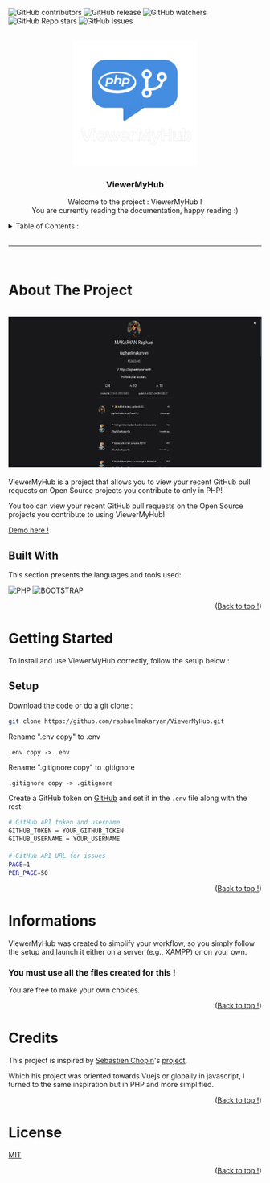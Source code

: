 <a name="readme-top"></a>

![GitHub contributors](https://img.shields.io/github/contributors/raphaelmakaryan/ViewerMyHub?color=0d0&style=for-the-badge)
![GitHub release](https://img.shields.io/github/v/release/raphaelmakaryan/ViewerMyHub?style=for-the-badge)
![GitHub watchers](https://img.shields.io/github/watchers/raphaelmakaryan/ViewerMyHub?style=for-the-badge)
![GitHub Repo stars](https://img.shields.io/github/stars/raphaelmakaryan/ViewerMyHub?color=%23fa0&style=for-the-badge)
![GitHub issues](https://img.shields.io/github/issues/raphaelmakaryan/ViewerMyHub?style=for-the-badge)


<!-- LOGO -->
<br />
<div align="center">
    
  <img src="./imgs/logo.png" alt="Logo" height="250" >

  <h3 align="center">ViewerMyHub</h3>

  <p align="center">
    Welcome to the project : ViewerMyHub !
    <br>
    You are currently reading the documentation, happy reading :)
  </p>
</div>

<!-- TABLE  -->
<details>
  <summary>Table of Contents :</summary>
  <ol>
    <li>
      <a href="#about-the-project">About The Project</a>
      <ul>
       <li><a href="#built-with">Built With</a></li>
      </ul>
    </li>
    <li>
      <a href="#getting-started">Getting Started</a>
      <ul>
        <li><a href="#setup">Setup</a></li>
      </ul>
    </li>
    <li>
      <a href="#infos">Informations</a>
    </li>
        <li>
      <a href="#credits">Credits</a>
    </li>
        <li>
      <a href="#licence">Licence</a>
    </li>
  </ol>
</details>

<br>

---
<br>

<!-- ABOUT THE PROJECT -->
# About The Project

<br>

<div align="center">
  <img src="./imgs/demo.png" alt="Demo exemple" height="300" >
</div>

<br>
ViewerMyHub is a project that allows you to view your recent GitHub pull requests on Open Source projects you contribute to only in PHP!

You too can view your recent GitHub pull requests on the Open Source projects you contribute to using ViewerMyHub!

[Demo here !](https://viewermyhub.raphaelmakaryan.fr/)

## Built With

This section presents the languages ​​and tools used:


![PHP](https://img.shields.io/badge/php-%23777BB4.svg?style=for-the-badge&logo=php&logoColor=white)
![BOOTSTRAP](https://img.shields.io/badge/-BOOTSTRAP-6F2CF5?style=for-the-badge&?logo=https%3A%2F%2Fgetbootstrap.com%2Fdocs%2F5.3%2Fassets%2Fbrand%2Fbootstrap-logo-shadow.png)



<p align="right">(<a href="#readme-top">Back to top !</a>)</p>


<!-- GETTING STARTED -->
# Getting Started

To install and use ViewerMyHub correctly, follow the setup below :

## Setup

Download the code or do a git clone :

```bash
git clone https://github.com/raphaelmakaryan/ViewerMyHub.git
```

Rename ".env copy" to .env
```text
.env copy -> .env
```

Rename ".gitignore copy" to .gitignore
```text
.gitignore copy -> .gitignore
```

Create a GitHub token on [GitHub](https://github.com/settings/personal-access-tokens/new) and set it in the `.env` file along with the rest:

```bash
# GitHub API token and username
GITHUB_TOKEN = YOUR_GITHUB_TOKEN
GITHUB_USERNAME = YOUR_USERNAME

# GitHub API URL for issues
PAGE=1
PER_PAGE=50
```

<p align="right">(<a href="#readme-top">Back to top !</a>)</p>


<!-- INFORMATIONS -->
# Informations

ViewerMyHub was created to simplify your workflow, so you simply follow the setup and launch it either on a server (e.g., XAMPP) or on your own.

### You must use all the files created for this !

You are free to make your own choices.

<p align="right">(<a href="#readme-top">Back to top !</a>)</p>

<!-- CREDITS -->
# Credits

This project is inspired by [Sébastien Chopin](https://github.com/atinux)'s [project](https://github.com/atinux/my-pull-requests). 

Which his project was oriented towards Vuejs or globally in javascript, I turned to the same inspiration but in PHP and more simplified.

<p align="right">(<a href="#readme-top">Back to top !</a>)</p>

<!-- LICENCE -->
# License

[MIT](./LICENCE)

<p align="right">(<a href="#readme-top">Back to top !</a>)</p>